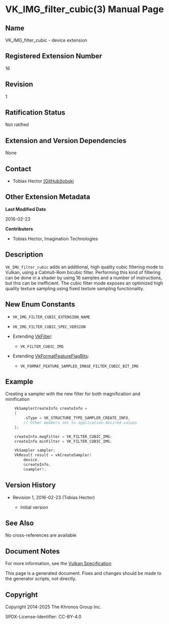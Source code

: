 # VK\_IMG\_filter\_cubic(3) Manual Page

## Name

VK\_IMG\_filter\_cubic - device extension



## [](#_registered_extension_number)Registered Extension Number

16

## [](#_revision)Revision

1

## [](#_ratification_status)Ratification Status

Not ratified

## [](#_extension_and_version_dependencies)Extension and Version Dependencies

None

## [](#_contact)Contact

- Tobias Hector [\[GitHub\]tobski](https://github.com/KhronosGroup/Vulkan-Docs/issues/new?body=%5BVK_IMG_filter_cubic%5D%20%40tobski%0A%2AHere%20describe%20the%20issue%20or%20question%20you%20have%20about%20the%20VK_IMG_filter_cubic%20extension%2A)

## [](#_other_extension_metadata)Other Extension Metadata

**Last Modified Date**

2016-02-23

**Contributors**

- Tobias Hector, Imagination Technologies

## [](#_description)Description

`VK_IMG_filter_cubic` adds an additional, high quality cubic filtering mode to Vulkan, using a Catmull-Rom bicubic filter. Performing this kind of filtering can be done in a shader by using 16 samples and a number of instructions, but this can be inefficient. The cubic filter mode exposes an optimized high quality texture sampling using fixed texture sampling functionality.

## [](#_new_enum_constants)New Enum Constants

- `VK_IMG_FILTER_CUBIC_EXTENSION_NAME`
- `VK_IMG_FILTER_CUBIC_SPEC_VERSION`
- Extending [VkFilter](https://registry.khronos.org/vulkan/specs/latest/man/html/VkFilter.html):
  
  - `VK_FILTER_CUBIC_IMG`
- Extending [VkFormatFeatureFlagBits](https://registry.khronos.org/vulkan/specs/latest/man/html/VkFormatFeatureFlagBits.html):
  
  - `VK_FORMAT_FEATURE_SAMPLED_IMAGE_FILTER_CUBIC_BIT_IMG`

## [](#_example)Example

Creating a sampler with the new filter for both magnification and minification

```c++
    VkSamplerCreateInfo createInfo =
    {
        .sType = VK_STRUCTURE_TYPE_SAMPLER_CREATE_INFO,
        // Other members set to application-desired values
    };

    createInfo.magFilter = VK_FILTER_CUBIC_IMG;
    createInfo.minFilter = VK_FILTER_CUBIC_IMG;

    VkSampler sampler;
    VkResult result = vkCreateSampler(
        device,
        &createInfo,
        &sampler);
```

## [](#_version_history)Version History

- Revision 1, 2016-02-23 (Tobias Hector)
  
  - Initial version

## [](#_see_also)See Also

No cross-references are available

## [](#_document_notes)Document Notes

For more information, see the [Vulkan Specification](https://registry.khronos.org/vulkan/specs/latest/html/vkspec.html#VK_IMG_filter_cubic)

This page is a generated document. Fixes and changes should be made to the generator scripts, not directly.

## [](#_copyright)Copyright

Copyright 2014-2025 The Khronos Group Inc.

SPDX-License-Identifier: CC-BY-4.0